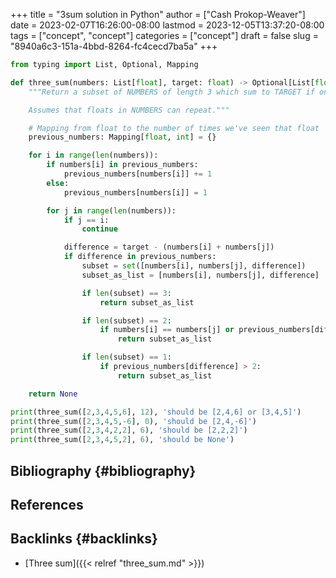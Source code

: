 +++
title = "3sum solution in Python"
author = ["Cash Prokop-Weaver"]
date = 2023-02-07T16:26:00-08:00
lastmod = 2023-12-05T13:37:20-08:00
tags = ["concept", "concept"]
categories = ["concept"]
draft = false
slug = "8940a6c3-151a-4bbd-8264-fc4cecd7ba5a"
+++

```python
from typing import List, Optional, Mapping

def three_sum(numbers: List[float], target: float) -> Optional[List[float]]:
    """Return a subset of NUMBERS of length 3 which sum to TARGET if one exists; else None.

    Assumes that floats in NUMBERS can repeat."""

    # Mapping from float to the number of times we've seen that float
    previous_numbers: Mapping[float, int] = {}

    for i in range(len(numbers)):
        if numbers[i] in previous_numbers:
            previous_numbers[numbers[i]] += 1
        else:
            previous_numbers[numbers[i]] = 1

        for j in range(len(numbers)):
            if j == i:
                continue

            difference = target - (numbers[i] + numbers[j])
            if difference in previous_numbers:
                subset = set([numbers[i], numbers[j], difference])
                subset_as_list = [numbers[i], numbers[j], difference]

                if len(subset) == 3:
                    return subset_as_list

                if len(subset) == 2:
                    if numbers[i] == numbers[j] or previous_numbers[difference] > 1:
                        return subset_as_list

                if len(subset) == 1:
                    if previous_numbers[difference] > 2:
                        return subset_as_list

    return None

print(three_sum([2,3,4,5,6], 12), 'should be [2,4,6] or [3,4,5]')
print(three_sum([2,3,4,5,-6], 0), 'should be [2,4,-6]')
print(three_sum([2,3,4,2,2], 6), 'should be [2,2,2]')
print(three_sum([2,3,4,5,2], 6), 'should be None')
```


## Bibliography {#bibliography}

## References

<style>.csl-entry{text-indent: -1.5em; margin-left: 1.5em;}</style><div class="csl-bib-body">
</div>


## Backlinks {#backlinks}

-   [Three sum]({{< relref "three_sum.md" >}})
